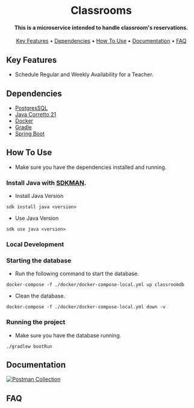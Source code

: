 
<h1 align="center">
  Classrooms
  <br>
</h1>
<h4 align="center">This is a microservice intended to handle classroom's reservations.</h4>
<p align="center">
  <a href="#key-features">Key Features</a> •
  <a href="#dependencies">Dependencies</a> •
  <a href="#how-to-use">How To Use</a> •
  <a href="#documentation">Documentation</a> •
  <a href="#faq">FAQ</a>
</p>

## Key Features
- Schedule Regular and Weekly Availability for a Teacher.

## Dependencies
- [PostgresSQL](https://www.postgresql.org/)
- [Java Corretto 21](https://sdkman.io/jdks)
- [Docker](https://docs.docker.com/install/)
- [Gradle](https://gradle.org/)
- [Spring Boot](https://spring.io/projects/spring-boot)

## How To Use
- Make sure you have the dependencies installed and running.

### Install Java with [SDKMAN](https://sdkman.io/jdks).

- Install Java Version
```shell
sdk install java <version>
```
- Use Java Version
```shell
sdk use java <version>
```

### Local Development

### Starting the database

- Run the following command to start the database.
```shell
docker-compose -f ./docker/docker-compose-local.yml up classroomdb
```

- Clean the database.
```shell
docker-compose -f ./docker/docker-compose-local.yml down -v
```

### Running the project

- Make sure you have the database running.
```shell
./gradlew bootRun
```

## Documentation
[![Postman Collection](https://run.pstmn.io/button.svg)](CLASSROOMS.postman_collection.json)

## FAQ

